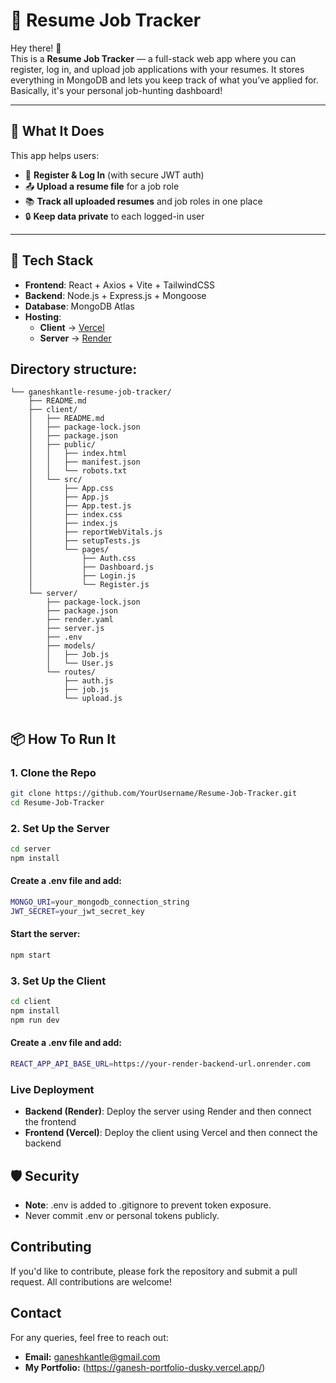 # 📄 Resume Job Tracker

Hey there! 👋  
This is a **Resume Job Tracker** — a full-stack web app where you can register, log in, and upload job applications with your resumes. It stores everything in MongoDB and lets you keep track of what you’ve applied for. Basically, it's your personal job-hunting dashboard!

---

## 🚀 What It Does

This app helps users:

- 📝 **Register & Log In** (with secure JWT auth)
- 📤 **Upload a resume file** for a job role
- 📚 **Track all uploaded resumes** and job roles in one place
- 🔒 **Keep data private** to each logged-in user

---

## 🧠 Tech Stack

- **Frontend**: React + Axios + Vite + TailwindCSS  
- **Backend**: Node.js + Express.js + Mongoose  
- **Database**: MongoDB Atlas  
- **Hosting**:
  - **Client** → [Vercel](https://vercel.com/)
  - **Server** → [Render](https://render.com/)

## Directory structure:
```
└── ganeshkantle-resume-job-tracker/
    ├── README.md
    ├── client/
    │   ├── README.md
    │   ├── package-lock.json
    │   ├── package.json
    │   ├── public/
    │   │   ├── index.html
    │   │   ├── manifest.json
    │   │   └── robots.txt
    │   └── src/
    │       ├── App.css
    │       ├── App.js
    │       ├── App.test.js
    │       ├── index.css
    │       ├── index.js
    │       ├── reportWebVitals.js
    │       ├── setupTests.js
    │       └── pages/
    │           ├── Auth.css
    │           ├── Dashboard.js
    │           ├── Login.js
    │           └── Register.js
    └── server/
        ├── package-lock.json
        ├── package.json
        ├── render.yaml
        ├── server.js
        ├── .env
        ├── models/
        │   ├── Job.js
        │   └── User.js
        └── routes/
            ├── auth.js
            ├── job.js
            └── upload.js
            
```

## 📦 How To Run It

### 1. Clone the Repo
```bash
git clone https://github.com/YourUsername/Resume-Job-Tracker.git
cd Resume-Job-Tracker
```

### 2. Set Up the Server
```bash
cd server
npm install
```

#### Create a .env file and add:
```bash
MONGO_URI=your_mongodb_connection_string
JWT_SECRET=your_jwt_secret_key
```

#### Start the server:
```bash
npm start
```

### 3. Set Up the Client
```bash
cd client
npm install
npm run dev
```

#### Create a .env file and add:
```bash
REACT_APP_API_BASE_URL=https://your-render-backend-url.onrender.com
```
### Live Deployment
- **Backend (Render)**: Deploy the server using Render and then connect the frontend 
- **Frontend (Vercel)**: Deploy the client using Vercel and then connect the backend

## 🛡️ Security
- **Note**: .env is added to .gitignore to prevent token exposure.
- Never commit .env or personal tokens publicly.
  
## Contributing
If you'd like to contribute, please fork the repository and submit a pull request. All contributions are welcome!

## Contact
For any queries, feel free to reach out:
- **Email:** ganeshkantle@gmail.com
- **My Portfolio:** (https://ganesh-portfolio-dusky.vercel.app/)
